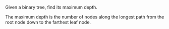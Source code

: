 
Given a binary tree, find its maximum depth.

The maximum depth is the number of nodes along the longest path from the root node down to the farthest leaf node.

